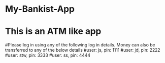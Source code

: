 # My-Bankist-App
# This is an ATM like app
#Please log in using any of the following log in details. Money can also be transferred to any of the below details
#user: js, pin: 1111
#user: jd, pin: 2222
#user: stw, pin: 3333
#user: ss, pin: 4444
